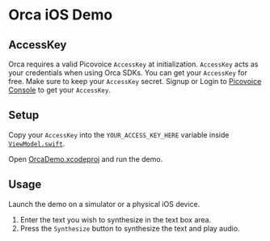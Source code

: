 # Orca iOS Demo

## AccessKey

Orca requires a valid Picovoice `AccessKey` at initialization. `AccessKey` acts as your credentials when using Orca SDKs.
You can get your `AccessKey` for free. Make sure to keep your `AccessKey` secret.
Signup or Login to [Picovoice Console](https://console.picovoice.ai/) to get your `AccessKey`.

## Setup

Copy your `AccessKey` into the `YOUR_ACCESS_KEY_HERE` variable inside [`ViewModel.swift`](./OrcaDemo/OrcaDemo/ViewModel.swift).

Open [OrcaDemo.xcodeproj](./OrcaDemo/OrcaDemo.xcodeproj/) and run the demo.

## Usage

Launch the demo on a simulator or a physical iOS device.

1. Enter the text you wish to synthesize in the text box area.
2. Press the `Synthesize` button to synthesize the text and play audio.
